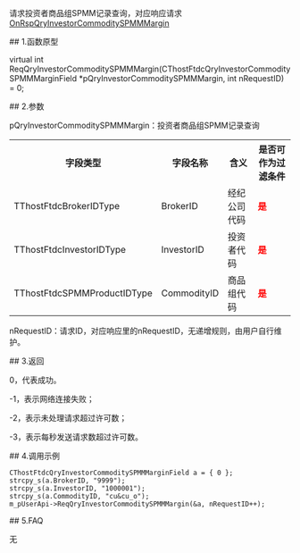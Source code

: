<p>请求投资者商品组SPMM记录查询，对应响应请求<a href="../../CTHOSTFTDCTRADERAPI/ONRSPQRYINVESTORCOMMODITYSPMMMARGIN/">OnRspQryInvestorCommoditySPMMMargin</a></p>
<span class="anchor" id="d001ebc1-f1cf-4103-b8fd-a4381635c8f2"></span>
## 1.函数原型
<p>virtual int ReqQryInvestorCommoditySPMMMargin(CThostFtdcQryInvestorCommoditySPMMMarginField *pQryInvestorCommoditySPMMMargin, int nRequestID) = 0;</p>
<span class="anchor" id="351f8084-ed59-44f6-8daf-b1e693dd4cb9"></span>
## 2.参数
<p>pQryInvestorCommoditySPMMMargin：投资者商品组SPMM记录查询</p>
<table><tr><th style="TEXT-ALIGN: center;">字段类型</th><th style="TEXT-ALIGN: center;">字段名称</th><th style="TEXT-ALIGN: center;">含义</th><th style="TEXT-ALIGN: center;">是否可作为过滤条件</th></tr><tr><td style="TEXT-ALIGN: left;">TThostFtdcBrokerIDType</td>
<td style="TEXT-ALIGN: left;">BrokerID</td>
<td style="TEXT-ALIGN: left;">经纪公司代码</td>
<td style="TEXT-ALIGN: left;"><strong><font color="#FF0000">是</font></strong></td>
</tr>
<tr><td style="TEXT-ALIGN: left;">TThostFtdcInvestorIDType</td>
<td style="TEXT-ALIGN: left;">InvestorID</td>
<td style="TEXT-ALIGN: left;">投资者代码</td>
<td style="TEXT-ALIGN: left;"><strong><font color="#FF0000">是</font></strong></td>
</tr>
<tr><td style="TEXT-ALIGN: left;">TThostFtdcSPMMProductIDType</td>
<td style="TEXT-ALIGN: left;">CommodityID</td>
<td style="TEXT-ALIGN: left;">商品组代码</td>
<td style="TEXT-ALIGN: left;"><strong><font color="#FF0000">是</font></strong></td>
</tr>
</table>
<p>nRequestID：请求ID，对应响应里的nRequestID，无递增规则，由用户自行维护。</p>
<span class="anchor" id="ddec9c9f-be07-4840-9d80-39d752af1a05"></span>
## 3.返回
<p>0，代表成功。</p>
<p>-1，表示网络连接失败；</p>
<p>-2，表示未处理请求超过许可数；</p>
<p>-3，表示每秒发送请求数超过许可数。</p>
<span class="anchor" id="d65c34ff-4fdc-4166-9356-77a2808f7201"></span>
## 4.调用示例
<pre><code>CThostFtdcQryInvestorCommoditySPMMMarginField a = { 0 };
strcpy_s(a.BrokerID, "9999");
strcpy_s(a.InvestorID, "1000001");
strcpy_s(a.CommodityID, "cu&amp;cu_o");
m_pUserApi-&gt;ReqQryInvestorCommoditySPMMMargin(&amp;a, nRequestID++);
</code></pre>
<span class="anchor" id="2ca5f6ff-cdc1-48a6-9768-6788a09a0e9c"></span>
## 5.FAQ
<p>无</p>
